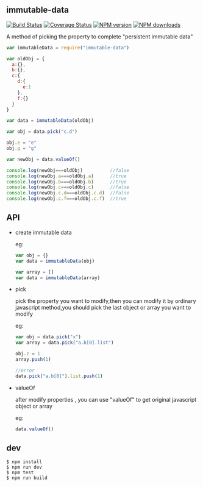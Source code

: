 ## immutable-data

[![Build Status](https://travis-ci.org/flutejs/immutable-data.svg)](https://travis-ci.org/flutejs/immutable-data)
[![Coverage Status](https://coveralls.io/repos/flutejs/immutable-data/badge.svg?branch=master&service=github)](https://coveralls.io/github/flutejs/immutable-data?branch=master)
[![NPM version](https://img.shields.io/npm/v/immutable-data.svg?style=flat)](https://npmjs.org/package/immutable-data)
[![NPM downloads](http://img.shields.io/npm/dm/immutable-data.svg?style=flat)](https://npmjs.org/package/immutable-data)

A method of picking the property to complete "persistent immutable data"
 
```javascript
var immutableData = require("immutable-data")

var oldObj = {
  a:{},
  b:{},
  c:{
    d:{
      e:1
    },
    f:{}
  }
}

var data = immutableData(oldObj)

var obj = data.pick("c.d")

obj.e = "e"
obj.g = "g"

var newObj = data.valueOf()

console.log(newObj===oldObj)          //false
console.log(newObj.a===oldObj.a)      //true
console.log(newObj.b===oldObj.b)      //true
console.log(newObj.c===oldObj.c)      //false
console.log(newObj.c.d===oldObj.c.d)  //false
console.log(newObj.c.f===oldObj.c.f)  //true
```

## API

- create immutable data

  eg:

  ```javascript
  var obj = {}
  var data = immutableData(obj)
  ```

  ```javascript
  var array = []
  var data = immutableData(array) 
  ```

- pick
  
  pick the property you want to modify,then you can modify it by ordinary javascript method,you should pick the last object or array you want to modify

  eg:

  ```javascript
  var obj = data.pick("x")
  var array = data.pick("a.b[0].list")
  
  obj.z = 1
  array.push(1)

  //error
  data.pick("a.b[0]").list.push(1)
  ```

- valueOf

  after modify properties , you can use "valueOf" to get original javascript object or array

  eg:

  ```javascript
  data.valueOf()
  ```

## dev

```
$ npm install
$ npm run dev
$ npm test
$ npm run build
```
